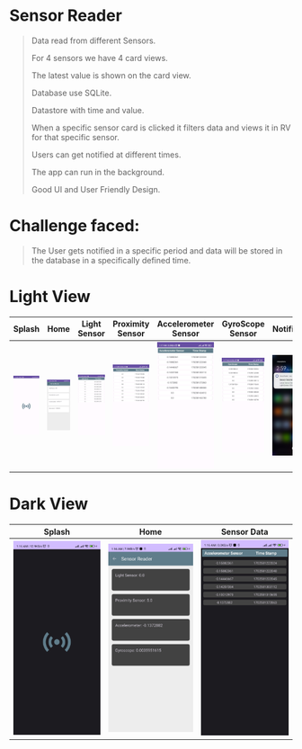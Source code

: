 # Sensor Reader
> Data read from different Sensors.
> 
> For 4 sensors we have 4 card views.
> 
> The latest value is shown on the card view.
> 
> Database use SQLite.
> 
> Datastore with time and value.
> 
> When a specific sensor card is clicked it filters data and views it in RV for that specific sensor.
> 
> Users can get notified at different times.
> 
> The app can run in the background.
> 
> Good UI and User Friendly Design.

# Challenge faced:
> The User gets notified in a specific period and data will be stored in the database in a specifically defined time.


# Light View
Splash | Home | Light Sensor | Proximity Sensor | Accelerometer Sensor | GyroScope Sensor | Notification  | Lock Screen
--- | --- | --- | --- | --- |  --- | --- | --- |
![](https://github.com/SajibMamun/Sensor-Reader/blob/master/splash.jpg) |![](https://github.com/SajibMamun/Sensor-Reader/blob/master/home.jpg) |![](https://github.com/SajibMamun/Sensor-Reader/blob/master/light%20card.jpg) |![](https://github.com/SajibMamun/Sensor-Reader/blob/master/proximity%20card.jpg) |![](https://github.com/SajibMamun/Sensor-Reader/blob/master/accelometercard.jpg) |![](https://github.com/SajibMamun/Sensor-Reader/blob/master/gyroscopecard.jpg) |![](https://github.com/SajibMamun/Sensor-Reader/blob/master/notify.jpg) |![](https://github.com/SajibMamun/Sensor-Reader/blob/master/lockscreen.jpg)





# Dark View
Splash | Home | Sensor Data
--- | --- | --- |
![](https://github.com/SajibMamun/Sensor-Reader/blob/master/Dark%20View.jpg) |![](https://github.com/SajibMamun/Sensor-Reader/blob/master/Dark%20Home.jpg) |![](https://github.com/SajibMamun/Sensor-Reader/blob/master/Dark%20Chart.jpg)
